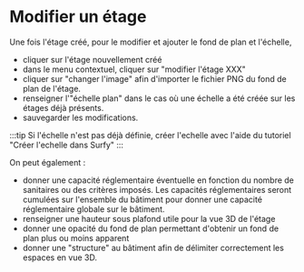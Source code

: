 # Modifier un étage

Une fois l'étage créé, pour le modifier et ajouter le fond de plan et l'échelle,

-   cliquer sur l'étage nouvellement créé
-   dans le menu contextuel, cliquer sur "modifier l'étage XXX"
-   cliquer sur "changer l'image" afin d'importer le fichier PNG du fond de plan de l'étage.
-   renseigner l'"échelle plan" dans le cas où une échelle a été créée sur les étages déjà présents.
-   sauvegarder les modifications.

:::tip
Si l'échelle n'est pas déjà définie, créer l'echelle avec l'aide du tutoriel "Créer l'echelle dans Surfy"
:::

On peut également :
-   donner une capacité réglementaire éventuelle en fonction du nombre de sanitaires ou des critères imposés. Les capacités      réglementaires seront cumulées sur l'ensemble du bâtiment pour donner une capacité réglementaire globale sur le bâtiment.
-   renseigner une hauteur sous plafond utile pour la vue 3D de l'étage
-   donner une opacité du fond de plan permettant d'obtenir un fond de plan plus ou moins apparent
-   donner une "structure" au bâtiment afin de délimiter correctement les espaces en vue 3D.

